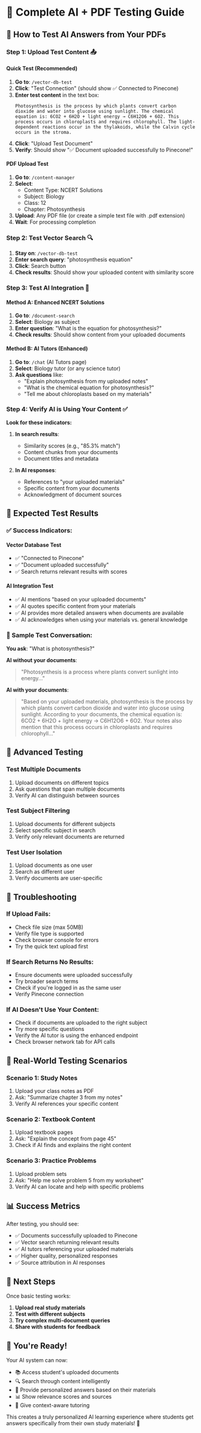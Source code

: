 # 🧪 Complete AI + PDF Testing Guide

## 🎯 **How to Test AI Answers from Your PDFs**

### **Step 1: Upload Test Content** 📤

#### **Quick Test (Recommended)**
1. **Go to**: `/vector-db-test`
2. **Click**: "Test Connection" (should show ✅ Connected to Pinecone)
3. **Enter test content** in the text box:
   ```
   Photosynthesis is the process by which plants convert carbon dioxide and water into glucose using sunlight. The chemical equation is: 6CO2 + 6H2O + light energy → C6H12O6 + 6O2. This process occurs in chloroplasts and requires chlorophyll. The light-dependent reactions occur in the thylakoids, while the Calvin cycle occurs in the stroma.
   ```
4. **Click**: "Upload Test Document"
5. **Verify**: Should show "✅ Document uploaded successfully to Pinecone!"

#### **PDF Upload Test**
1. **Go to**: `/content-manager`
2. **Select**:
   - Content Type: NCERT Solutions
   - Subject: Biology
   - Class: 12
   - Chapter: Photosynthesis
3. **Upload**: Any PDF file (or create a simple text file with .pdf extension)
4. **Wait**: For processing completion

### **Step 2: Test Vector Search** 🔍

1. **Stay on**: `/vector-db-test`
2. **Enter search query**: "photosynthesis equation"
3. **Click**: Search button
4. **Check results**: Should show your uploaded content with similarity score

### **Step 3: Test AI Integration** 🤖

#### **Method A: Enhanced NCERT Solutions**
1. **Go to**: `/document-search`
2. **Select**: Biology as subject
3. **Enter question**: "What is the equation for photosynthesis?"
4. **Check results**: Should show content from your uploaded documents

#### **Method B: AI Tutors (Enhanced)**
1. **Go to**: `/chat` (AI Tutors page)
2. **Select**: Biology tutor (or any science tutor)
3. **Ask questions** like:
   - "Explain photosynthesis from my uploaded notes"
   - "What is the chemical equation for photosynthesis?"
   - "Tell me about chloroplasts based on my materials"

### **Step 4: Verify AI is Using Your Content** ✅

**Look for these indicators:**

1. **In search results**: 
   - Similarity scores (e.g., "85.3% match")
   - Content chunks from your documents
   - Document titles and metadata

2. **In AI responses**:
   - References to "your uploaded materials"
   - Specific content from your documents
   - Acknowledgment of document sources

## 🎯 **Expected Test Results**

### **✅ Success Indicators:**

#### **Vector Database Test**
- ✅ "Connected to Pinecone"
- ✅ "Document uploaded successfully"
- ✅ Search returns relevant results with scores

#### **AI Integration Test**
- ✅ AI mentions "based on your uploaded documents"
- ✅ AI quotes specific content from your materials
- ✅ AI provides more detailed answers when documents are available
- ✅ AI acknowledges when using your materials vs. general knowledge

### **📝 Sample Test Conversation:**

**You ask**: "What is photosynthesis?"

**AI without your documents**: 
> "Photosynthesis is a process where plants convert sunlight into energy..."

**AI with your documents**: 
> "Based on your uploaded materials, photosynthesis is the process by which plants convert carbon dioxide and water into glucose using sunlight. According to your documents, the chemical equation is: 6CO2 + 6H2O + light energy → C6H12O6 + 6O2. Your notes also mention that this process occurs in chloroplasts and requires chlorophyll..."

## 🔧 **Advanced Testing**

### **Test Multiple Documents**
1. Upload documents on different topics
2. Ask questions that span multiple documents
3. Verify AI can distinguish between sources

### **Test Subject Filtering**
1. Upload documents for different subjects
2. Select specific subject in search
3. Verify only relevant documents are returned

### **Test User Isolation**
1. Upload documents as one user
2. Search as different user
3. Verify documents are user-specific

## 🚨 **Troubleshooting**

### **If Upload Fails:**
- Check file size (max 50MB)
- Verify file type is supported
- Check browser console for errors
- Try the quick text upload first

### **If Search Returns No Results:**
- Ensure documents were uploaded successfully
- Try broader search terms
- Check if you're logged in as the same user
- Verify Pinecone connection

### **If AI Doesn't Use Your Content:**
- Check if documents are uploaded to the right subject
- Try more specific questions
- Verify the AI tutor is using the enhanced endpoint
- Check browser network tab for API calls

## 🎯 **Real-World Testing Scenarios**

### **Scenario 1: Study Notes**
1. Upload your class notes as PDF
2. Ask: "Summarize chapter 3 from my notes"
3. Verify AI references your specific content

### **Scenario 2: Textbook Content**
1. Upload textbook pages
2. Ask: "Explain the concept from page 45"
3. Check if AI finds and explains the right content

### **Scenario 3: Practice Problems**
1. Upload problem sets
2. Ask: "Help me solve problem 5 from my worksheet"
3. Verify AI can locate and help with specific problems

## 📊 **Success Metrics**

After testing, you should see:
- ✅ Documents successfully uploaded to Pinecone
- ✅ Vector search returning relevant results
- ✅ AI tutors referencing your uploaded materials
- ✅ Higher quality, personalized responses
- ✅ Source attribution in AI responses

## 🚀 **Next Steps**

Once basic testing works:
1. **Upload real study materials**
2. **Test with different subjects**
3. **Try complex multi-document queries**
4. **Share with students for feedback**

## 🎉 **You're Ready!**

Your AI system can now:
- 📚 Access student's uploaded documents
- 🔍 Search through content intelligently
- 🤖 Provide personalized answers based on their materials
- 📊 Show relevance scores and sources
- 🎯 Give context-aware tutoring

This creates a truly personalized AI learning experience where students get answers specifically from their own study materials! 🚀
